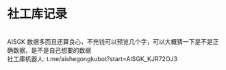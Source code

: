 # 社工库记录
<br>
AISGK 数据多而且还算良心，不充钱可以预览几个字，可以大概猜一下是不是正确数据，是不是自己想要的数据<br>
社工庫机器人: t.me/aishegongkubot?start=AISGK_KJR72OJ3
